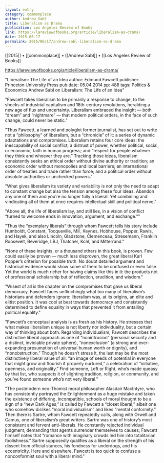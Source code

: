 ```yaml
---
layout: entry
category: commonplace
author: Andrew Sabl
title: Liberalism as Drama
publication: Los Angeles Review of Books
link: https://lareviewofbooks.org/article/liberalism-as-drama/
date: 2015-06-17
permalink: 2015/06/17/andrew-sabl-liberalism-as-drama
---
```


[[2015]] • [[commonplace]] • [[Andrew Sabl]] • [[Los Angeles Review of Books]] 

https://lareviewofbooks.org/article/liberalism-as-drama/

"Liberalism: The Life of an Idea author: Edmund Fawcett publisher: Princeton University Press pub date: 05.04.2014 pp: 488 tags: Politics & Economics Andrew Sabl on Liberalism: The Life of an Idea"

"Fawcett takes liberalism to be primarily a response to change, to the shocks of industrial capitalism and 18th-century revolutions, heralding a new age of flux and uncertainty. Liberalism embraced the insight — both “dream” and “nightmare” — that modern political orders, in the face of such change, could never be static."

"Thus Fawcett, a learned and polyglot former journalist, has set out to write not a “philosophy” of liberalism, but a “chronicle” of it: a series of dynamic adaptations and compromises. Liberalism retains four core ideas: the inescapability of social conflict; a distrust of power, whether political, social, or economic; faith in human progress; and “respect for people whatever they think and whoever they are.” Tracking those ideas, liberalism consistently seeks an ethical order without divine authority or tradition; an economic order without monopolies and local barriers; an international order of treaties and trade rather than force; and a political order without absolute authorities or unchecked powers."

"What gives liberalism its variety and variability is not only the need to adapt to constant change but also the tension among these four ideas. Abandon any one of them and you’re no longer fully a liberal. Yet combining and vindicating all of them at once requires intellectual skill and political nerve."

"Above all, the life of liberalism lay, and still lies, in a vision of conflict “turned to welcome ends in innovation, argument, and exchange.”"

"Thus the “exemplary liberals” through whom Fawcett tells his story include Humboldt, Constant, Tocqueville, Mill, Keynes, Hobhouse, Popper, Rawls, and Hayek, and also Lincoln, Gladstone, Clemenceau, Stresemann, Franklin Roosevelt, Beveridge, LBJ, Thatcher, Kohl, and Mitterrand."

"None of these insights, or a thousand others in this book, is proven. Few could easily be proven — much less disproven, the great liberal Karl Popper’s criterion for possible truth. No doubt detailed argument and historical evidence would show some of them to be confused or even false. Yet the world is much richer for having claims like this in it: the products not of professional scholarship but of reflection, erudition, and wisdom."

"Wisest of all is the chapter on the compromises that gave us liberal democracy. Fawcett faces unflinchingly what too many of liberalism’s historians and defenders ignore: liberalism was, at its origins, an elite and elitist position. It was cool at best towards democracy and consistently determined to define equality in ways that prevented it from entailing political equality."

"Fawcett’s conceptual analysis is as fresh as his history. He stresses that what makes liberalism unique is not liberty nor individuality, but a certain way of thinking about both. Regarding individualism, Fawcett describes the distinctive liberal approach as one of “nonintrusion” (personal security and a distinct, inviolable private sphere), “nonexclusion” (a strong and ever-expanding presumption of universal human worth or dignity), and “nonobstruction.” Though he doesn’t stress it, the last may be the most distinctively liberal value of all: “an image of seeds of potential in everyone that might grow and flourish if properly nurtured,” a celebration of “initiative, openness, and originality.” Find someone, Left or Right, who’s made queasy by that list, who suspects it of slighting tradition, religion, or community, and you’ve found someone who’s not very liberal."

"The postmodern neo-Thomist moral philosopher Alasdair MacIntyre, who has consistently portrayed the Enlightenment as a huge mistake and taken the existence of differing, incompatible, schools of moral thought to be a sign of a “new Dark Ages,” is called by Fawcett a “closet liberal,” albeit one who somehow dislikes “moral individualism” and likes “mental conformity.” Then there is Sartre, whom Fawcett repeatedly calls, along with Orwell and Camus, one of liberalism’s great writers. Sartre was one of history’s most consistent and fervent anti-liberals. He constantly rejected individual judgment, demanding that agents surrender themselves to causes; Fawcett himself notes that “romance with imaginary crowds led him into totalitarian foolishness.” Sartre supposedly qualifies as a liberal on the strength of his dissent from official stances, his fondness for underdogs, and his eccentricity. Here and elsewhere, Fawcett is too quick to confuse a nonconformist soul with a liberal mind."
